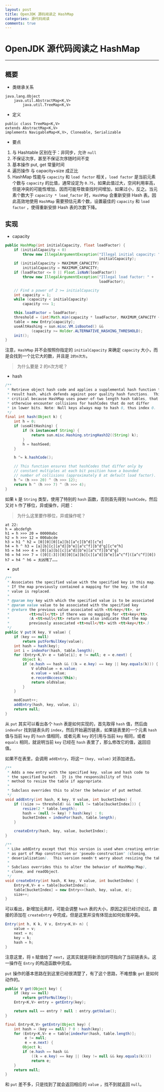 ```yaml
---
layout: post
title: OpenJDK 源码阅读之 HashMap
categories: 源代码阅读
comments: true
---
```


# OpenJDK 源代码阅读之 HashMap

---

## 概要

* 类继承关系

```
java.lang.Object
    java.util.AbstractMap<K,V>
        java.util.TreeMap<K,V>
```

* 定义 

```
public class TreeMap<K,V>
extends AbstractMap<K,V>
implements NavigableMap<K,V>, Cloneable, Serializable
```

* 要点

1) 与 Hashtable 区别在于：非同步，允许 `null`
2) 不保证次序，甚至不保证次序随时间不变
3) 基本操作 put, get 常量时间
4) 遍历操作 与 capacity+size 成正比
5) HashMap 性能与 `capacity` 和 `load factor` 相关，`load factor` 是当前元素个数与 `capacity` 的比值，通常设定为 `0.75`，如果此值过大，空间利用率高，但是冲突的可能性增加，因而可能导致查找时间增加，如果过小，反之。当元素个数大于 `capacity * load_factor` 时，`HashMap` 会重新安排 Hash 表。因此高效地使用 `HashMap` 需要预估元素个数，设置最佳的 `capacity` 和 `load factor` ，使得重新安排 Hash 表的次数下降。


## 实现

* capacity

```java
public HashMap(int initialCapacity, float loadFactor) {
    if (initialCapacity < 0)
        throw new IllegalArgumentException("Illegal initial capacity: " +
                                           initialCapacity);
    if (initialCapacity > MAXIMUM_CAPACITY)
        initialCapacity = MAXIMUM_CAPACITY;
    if (loadFactor <= 0 || Float.isNaN(loadFactor))
        throw new IllegalArgumentException("Illegal load factor: " +
                                           loadFactor);

    // Find a power of 2 >= initialCapacity
    int capacity = 1;
    while (capacity < initialCapacity)
        capacity <<= 1;

    this.loadFactor = loadFactor;
    threshold = (int)Math.min(capacity * loadFactor, MAXIMUM_CAPACITY + 1);
    table = new Entry[capacity];
    useAltHashing = sun.misc.VM.isBooted() &&
            (capacity >= Holder.ALTERNATIVE_HASHING_THRESHOLD);
    init();
}
```

注意，`HashMap` 并不会按照你指定的 `initialCapacity` 来确定 `capacity` 大小，而是会找到一个比它大的数，并且是 `2的n次方`。

> 为什么要是 2 的n次方呢？



* hash 

```java
/**
 * Retrieve object hash code and applies a supplemental hash function to the
 * result hash, which defends against poor quality hash functions.  This is
 * critical because HashMap uses power-of-two length hash tables, that
 * otherwise encounter collisions for hashCodes that do not differ
 * in lower bits. Note: Null keys always map to hash 0, thus index 0.
 */
final int hash(Object k) {
    int h = 0;
    if (useAltHashing) {
        if (k instanceof String) {
            return sun.misc.Hashing.stringHash32((String) k);
        }
        h = hashSeed;
    }

    h ^= k.hashCode();

    // This function ensures that hashCodes that differ only by
    // constant multiples at each bit position have a bounded
    // number of collisions (approximately 8 at default load factor).
    h ^= (h >>> 20) ^ (h >>> 12);
    return h ^ (h >>> 7) ^ (h >>> 4);
}
```


如果 `k` 是 `String` 类型，使用了特别的 `hash` 函数，否则首先得到 `hashCode`，然后又对 `h` 作了移位，异或操作，问题：

> 为什么这里要作移位，异或操作呢？

```
at 22: 
h = abcdefgh
h1 = h >>> 20 = 00000abc
h2 = h >>> 12 = 000abcde
h3 = h1 ^ h2 = [0][0][0][a][b][a^c][b^d][c^e]
h4 = h ^ h3 = [a][b][c][a^d][b^e][a^c^f][b^d^g][c^e^h]
h5 = h4 >>> 4 = [0][a][b][c][a^d][b^e][a^c^f][b^d^g]
h6 = h4 >>> 7 = ([0][:3])[0][0][a][b][c][a^d][b^e][a^c^f]([a^c^f][0])
h7 = h4 ^ h6 = 太凶残了。。。
```

* put

```java
/**
 * Associates the specified value with the specified key in this map.
 * If the map previously contained a mapping for the key, the old
 * value is replaced.
 *
 * @param key key with which the specified value is to be associated
 * @param value value to be associated with the specified key
 * @return the previous value associated with <tt>key</tt>, or
 *         <tt>null</tt> if there was no mapping for <tt>key</tt>.
 *         (A <tt>null</tt> return can also indicate that the map
 *         previously associated <tt>null</tt> with <tt>key</tt>.)
 */
public V put(K key, V value) {
    if (key == null)
        return putForNullKey(value);
    int hash = hash(key);
    int i = indexFor(hash, table.length);
    for (Entry<K,V> e = table[i]; e != null; e = e.next) {
        Object k;
        if (e.hash == hash && ((k = e.key) == key || key.equals(k))) {
            V oldValue = e.value;
            e.value = value;
            e.recordAccess(this);
            return oldValue;
        }
    }

    modCount++;
    addEntry(hash, key, value, i);
    return null;
}
```

从 `put` 其实可以看出各个 `hash` 表是如何实现的，首先取得 `hash` 值，然后由 `indexFor` 找到链表头的 `index`，然后开始遍历链表，如果链表里的一个元素 `hash` 值与当前 `key` 的 `hash` 值相同，或者元素 `key` 的引用与当前 `key` 相同，或者 `equals` 相同，就说明当前 `key` 已经在 `hash` 表里了，那么修改它的值，返回旧值。

如果不在表里，会调用 `addEntry`，将这一 `(key, value)` 对添加进去。

```java
/**
 * Adds a new entry with the specified key, value and hash code to
 * the specified bucket.  It is the responsibility of this
 * method to resize the table if appropriate.
 *
 * Subclass overrides this to alter the behavior of put method.
 */
void addEntry(int hash, K key, V value, int bucketIndex) {
    if ((size >= threshold) && (null != table[bucketIndex])) {
        resize(2 * table.length);
        hash = (null != key) ? hash(key) : 0;
        bucketIndex = indexFor(hash, table.length);
    }

    createEntry(hash, key, value, bucketIndex);
}

/**
 * Like addEntry except that this version is used when creating entries
 * as part of Map construction or "pseudo-construction" (cloning,
 * deserialization).  This version needn't worry about resizing the table.
 *
 * Subclass overrides this to alter the behavior of HashMap(Map),
 * clone, and readObject.
 */
void createEntry(int hash, K key, V value, int bucketIndex) {
    Entry<K,V> e = table[bucketIndex];
    table[bucketIndex] = new Entry<>(hash, key, value, e);
    size++;
}
```

可以看出，新增加元素时，可能会调整 `hash` 表的大小，原因之前已经讨论过。直接的添加在 `createEntry` 中完成，但是这里并没有体现出如何处理冲突。


```java
Entry(int h, K k, V v, Entry<K,V> n) {
    value = v;
    next = n;
    key = k;
    hash = h;
}
```

注意这里，将 `n` 赋值给了 `next`，这其实就是将新添加的项指向了当前链表头。这一操作在 `Entry` 的构造函数中完成。

`put` 操作的基本思路在到这里已经很清楚了，有了这个思路，不难想象 `get` 是如何动作的。

```java
public V get(Object key) {
    if (key == null)
        return getForNullKey();
    Entry<K,V> entry = getEntry(key);

    return null == entry ? null : entry.getValue();
}

final Entry<K,V> getEntry(Object key) {
    int hash = (key == null) ? 0 : hash(key);
    for (Entry<K,V> e = table[indexFor(hash, table.length)];
         e != null;
         e = e.next) {
        Object k;
        if (e.hash == hash &&
            ((k = e.key) == key || (key != null && key.equals(k))))
            return e;
    }
    return null;
}
```

和 `put` 差不多，只是找到了就会返回相应的 `value` ，找不到就返回 `null`。
